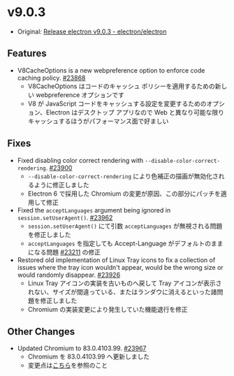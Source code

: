# v9.0.3

- Original: [Release electron v9.0.3 - electron/electron](https://github.com/electron/electron/releases/tag/v9.0.3)

## Features

- V8CacheOptions is a new webpreference option to enforce code caching policy. [#23868](https://github.com/electron/electron/pull/23868)
  - V8CacheOptions はコードのキャッシュ ポリシーを適用するための新しい webpreference オプションです
  - V8 が JavaScript コードをキャッシュする設定を変更するためのオプション、Electron はデスクトップ アプリなので Web と異なり可能な限りキャッシュするほうがパフォーマンス面で好ましい

## Fixes

- Fixed disabling color correct rendering with `--disable-color-correct-rendering`. [#23900](https://github.com/electron/electron/pull/23900)
  - `--disable-color-correct-rendering` により色補正の描画が無効化されるように修正しました
  - Electron 6 で採用した Chromium の変更が原因、この部分にパッチを適用して修正
- Fixed the `acceptLanguages` argument being ignored in `session.setUserAgent()`. [#23962](https://github.com/electron/electron/pull/23962)
  - `session.setUserAgent()` にて引数 `acceptLanguages` が無視される問題を修正しました
  - `acceptLanguages` を指定しても Accept-Language がデフォルトのままになる問題 [#23211](https://github.com/electron/electron/issues/23211) の修正
- Restored old implementation of Linux Tray icons to fix a collection of issues where the tray icon wouldn't appear, would be the wrong size or would randomly disappear. [#23926](https://github.com/electron/electron/pull/23926)
  - Linux Tray アイコンの実装を古いものへ戻して Tray アイコンが表示されない、サイズが間違っている、またはランダウに消えるといった諸問題を修正しました
  - Chromium の実装変更により発生していた機能退行を修正

## Other Changes

- Updated Chromium to 83.0.4103.99. [#23967](https://github.com/electron/electron/pull/23967)
  - Chromium を 83.0.4103.99 へ更新しました
  - 変更点は[こちら](https://chromium.googlesource.com/chromium/src/+log/83.0.4103.98..83.0.4103.99?n=10000&pretty=fuller)を参照のこと
